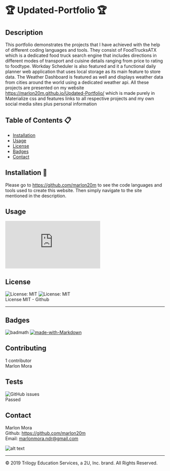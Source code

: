 # 🏆 Updated-Portfolio 🏆

## Description 

This portfolio demonstrates the projects that I have achieved with the help of different coding languages and tools. They consist of FoodTrucksATX which is a dedicated food truck search engine that includes directions in different modes of transport and cuisine details ranging from price to rating to foodtype. Workday Scheduler is also featured and it a functional daily planner web application that uses local storage as its main feature to store data. The Weather Dashboard is featured as well and displays weather data from cities around the world using a dedicated weather api. All these projects are presented on my website https://marlon20m.github.io/Updated-Portfolio/ which is made purely in Materialize css and features links to all respective projects and my own social media sites plus personal information

## Table of Contents :clipboard:

* [Installation](#installation)
* [Usage](#usage)
* [License](#license)
* [Badges](#badges)
* [Contact](#contact)

## Installation :wrench:

Please go to https://github.com/marlon20m to see the code languages and tools used to create this website. Then simply navigate to the site mentioned in the description. 


## Usage 

[![Only 32 Kb](https://badge-size.herokuapp.com/Naereen/StrapDown.js/master/strapdown.min.js)](https://github.com/Naereen/StrapDown.js/blob/master/strapdown.min.js)



## License

![License: MIT](https://img.shields.io/badge/License-MIT-blue.svg)
![License: MIT](https://img.shields.io/badge/License-MIT-green.svg) <br>
License MIT - Github


---

## Badges

![badmath](https://img.shields.io/github/languages/top/nielsenjared/badmath)
[![made-with-Markdown](https://img.shields.io/badge/Made%20with-Markdown-1f425f.svg)](http://commonmark.org)



## Contributing

1 contributor </br >Marlon Mora


## Tests

![GitHub issues](https://img.shields.io/github/issues/Naereen/StrapDown.js.svg) </br >
Passed 

## Contact

Marlon Mora </br >
Github: https://github.com/marlon20m </br >
Email: marlonmora.ndr@gmail.com </br >

![alt text](https://avatars0.githubusercontent.com/u/62806466?v=4)




---
© 2019 Trilogy Education Services, a 2U, Inc. brand. All Rights Reserved.
